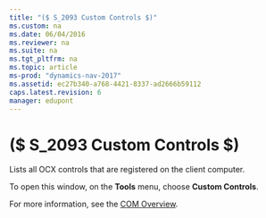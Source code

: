 ```yaml
---
title: "($ S_2093 Custom Controls $)"
ms.custom: na
ms.date: 06/04/2016
ms.reviewer: na
ms.suite: na
ms.tgt_pltfrm: na
ms.topic: article
ms-prod: "dynamics-nav-2017"
ms.assetid: ec27b340-a768-4421-8337-ad2666b59112
caps.latest.revision: 6
manager: edupont
---
```

# ($ S_2093 Custom Controls $)
Lists all OCX controls that are registered on the client computer.  
  
 To open this window, on the **Tools** menu, choose **Custom Controls**.  
  
 For more information, see the [COM Overview](COM-Overview.md).